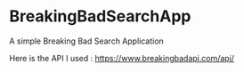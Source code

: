 # BreakingBadSearchApp
A simple Breaking Bad Search Application

Here is the API I used : https://www.breakingbadapi.com/api/
